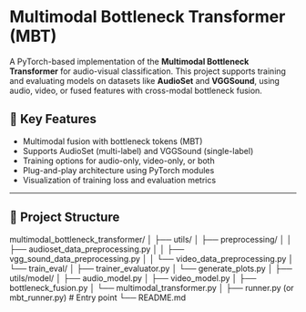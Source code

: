 # Multimodal Bottleneck Transformer (MBT)

A PyTorch-based implementation of the **Multimodal Bottleneck Transformer** for audio-visual classification. This project supports training and evaluating models on datasets like **AudioSet** and **VGGSound**, using audio, video, or fused features with cross-modal bottleneck fusion.

## 🧠 Key Features

- Multimodal fusion with bottleneck tokens (MBT)
- Supports AudioSet (multi-label) and VGGSound (single-label)
- Training options for audio-only, video-only, or both
- Plug-and-play architecture using PyTorch modules
- Visualization of training loss and evaluation metrics
---

## 📂 Project Structure

multimodal_bottleneck_transformer/ │ ├── utils/ │ ├── preprocessing/ │ │ ├── audioset_data_preprocessing.py │ │ ├── vgg_sound_data_preprocessing.py │ │ └── video_data_preprocessing.py │ └── train_eval/ │ ├── trainer_evaluator.py │ └── generate_plots.py │ ├── utils/model/ │ ├── audio_model.py │ ├── video_model.py │ ├── bottleneck_fusion.py │ └── multimodal_transformer.py │ ├── runner.py (or mbt_runner.py) # Entry point └── README.md
